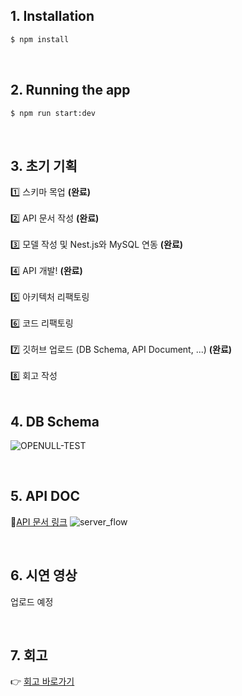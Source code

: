 ## 1. Installation

```bash
$ npm install
```

<br>

## 2. Running the app

```bash
$ npm run start:dev
```

<br>

## 3. 초기 기획
1️⃣ 스키마 목업 **(완료)**<br><br>
2️⃣ API 문서 작성 **(완료)**<br><br>
3️⃣ 모델 작성 및 Nest.js와 MySQL 연동 **(완료)**<br><br>
4️⃣ API 개발! **(완료)**<br><br>
5️⃣ 아키텍처 리팩토링<br><br>
6️⃣ 코드 리팩토링<br><br>
7️⃣ 깃허브 업로드 (DB Schema, API Document, ...) **(완료)**<br><br>
8️⃣ 회고 작성<br><br>

## 4. DB Schema
![OPENULL-TEST](https://user-images.githubusercontent.com/68436925/110335352-14918500-8067-11eb-8543-7a1886223644.png)

<br>

## 5. API DOC
🔗[API 문서 링크](https://drive.google.com/file/d/10UE9Kc2X3rNO2GZTnb2wFLcotD1r4FEc/view?usp=sharing)
![server_flow](https://user-images.githubusercontent.com/68436925/110346829-4e688880-8073-11eb-8997-38f2b48bcd49.jpg)


<br>

## 6. 시연 영상
업로드 예정

<br>

## 7. 회고
👉 [회고 바로가기](https://velog.io/@hongin/%EC%9D%B8%EC%9E%90%ED%95%9C-%ED%9A%8C%EA%B3%A0%ED%83%80%EC%9E%84Test-OPENULL%EC%86%8C%EB%B9%84%EC%9D%98-%EB%AF%B8%ED%95%99)
